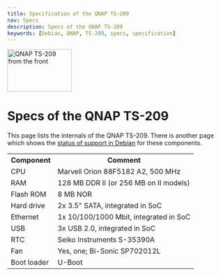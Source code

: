 ```yaml
---
title: Specification of the QNAP TS-209
nav: Specs
description: Specs of the QNAP TS-209
keywords: [Debian, QNAP, TS-209, specs, specification]
---
```


<div class="right">
<img src = "../images/r_ts209_front.jpg" class="border" alt="QNAP TS-209 from the front" width="148" height="97" />
</div>

<h1>Specs of the QNAP TS-209</h1>

This page lists the internals of the QNAP TS-209.  There is another page
which shows the <a href = "../status/">status of support in Debian</a> for
these components.

<table>

<tr>
<th>Component</th>
<th>Comment</th>
</tr>

<tr>
<td>CPU</td>
<td>Marvell Orion 88F5182 A2, 500 MHz</td>
</tr>

<tr>
<td>RAM</td>
<td>128 MB DDR II (or 256 MB on II models)</td>
</tr>

<tr>
<td>Flash ROM</td>
<td>8 MB NOR</td>
</tr>

<tr>
<td>Hard drive</td>
<td>2x 3.5" SATA, integrated in SoC</td>
</tr>

<tr>
<td>Ethernet</td>
<td>1x 10/100/1000 Mbit, integrated in SoC</td>
</tr>

<tr>
<td>USB</td>
<td>3x USB 2.0, integrated in SoC</td>
</tr>

<tr>
<td>RTC</td>
<td>Seiko Instruments S-35390A</td>
</tr>

<tr>
<td>Fan</td>
<td>Yes, one; Bi-Sonic SP702012L</td>
</tr>

<tr>
<td>Boot loader</td>
<td>U-Boot</td>
</tr>

</table>


